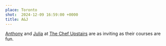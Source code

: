 ```yaml
---
place: Toronto
shot:  2024-12-09 16:59:00 +0000
title: A&J
---
```


[Anthony](https://en.wikipedia.org/wiki/Anthony_Bourdain) and [Julia](https://en.wikipedia.org/wiki/Julia_Child) at [The Chef Upstairs](https://thechefupstairs.com/) are as inviting as their courses are fun.
